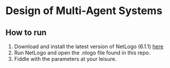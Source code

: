 # Design of Multi-Agent Systems

## How to run

1. Download and install the latest version of NetLogo (6.1.1) [here](https://ccl.northwestern.edu/netlogo/6.1.1/)
2. Run NetLogo and open the .nlogo file found in this repo.
3. Fiddle with the parameters at your leisure.
